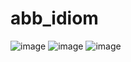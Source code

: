 # abb_idiom
![image](https://github.com/jackGetDev/abb_idiom/assets/57647314/f31fef72-20d2-4fc3-86d1-6f6db569a759)
![image](https://github.com/jackGetDev/abb_idiom/assets/57647314/beaf9e2b-5b05-418b-9c9e-9f584878ad3a)
![image](https://github.com/jackGetDev/abb_idiom/assets/57647314/daf160bd-205a-46b2-92f9-625af78f37a6)


